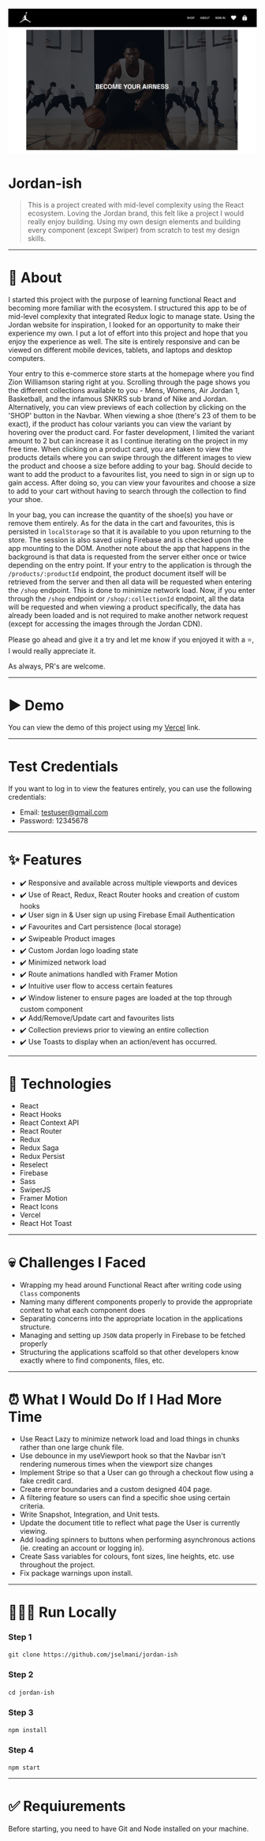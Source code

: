 ![Jordan-ish](./public/project-preview-image.PNG)
# Jordan-ish
> This is a project created with mid-level complexity using the React ecosystem.  Loving the Jordan brand, this felt like a project I would really enjoy building.  Using my own design elements and building every component (except Swiper) from scratch to test my design skills.  

---
# 🎯 About
I started this project with the purpose of learning functional React and becoming more familiar with the ecosystem.  I structured this app to be of mid-level complexity that integrated Redux logic to manage state.  Using the Jordan website for inspiration, I looked for an opportunity to make their experience my own.  I put a lot of effort into this project and hope that you enjoy the experience as well.  The site is entirely responsive and can be viewed on different mobile devices, tablets, and laptops and desktop computers.

Your entry to this e-commerce store starts at the homepage where you find Zion Williamson staring right at you.  Scrolling through the page shows you the different collections available to you - Mens, Womens, Air Jordan 1, Basketball, and the infamous SNKRS sub brand of Nike and Jordan.  Alternatively, you can view previews of each collection by clicking on the 'SHOP' button in the Navbar.  When viewing a shoe (there's 23 of them to be exact), if the product has colour variants you can view the variant by hovering over the product card.  For faster development, I limited the variant amount to 2 but can increase it as I continue iterating on the project in my free time.  When clicking on a product card, you are taken to view the products details where you can swipe through the different images to view the product and choose a size before adding to your bag.  Should decide to want to add the product to a favourites list, you need to sign in or sign up to gain access.  After doing so, you can view your favourites and choose a size to add to your cart without having to search through the collection to find your shoe.

In your bag, you can increase the quantity of the shoe(s) you have or remove them entirely. As for the data in the cart and favourites, this is persisted in ```localStorage``` so that it is available to you upon returning to the store.  The session is also saved using Firebase and is checked upon the app mounting to the DOM.  Another note about the app that happens in the background is that data is requested from the server either once or twice depending on the entry point.  If your entry to the application is through the ```/products/:productId``` endpoint, the product document itself will be retrieved from the server and then all data will be requested when entering the ```/shop``` endpoint.  This is done to minimize network load.  Now, if you enter through the ```/shop``` endpoint or ```/shop/:collectionId``` endpoint, all the data will be requested and when viewing a product specifically, the data has already been loaded and is not required to make another network request (except for accessing the images through the Jordan CDN).

Please go ahead and give it a try and let me know if you enjoyed it with a ⭐️, I would really appreciate it.

As always, PR's are welcome.

---
# ▶️ Demo
You can view the demo of this project using my [Vercel](https://jordan-ish.vercel.app) link.

---
# Test Credentials
If you want to log in to view the features entirely, you can use the following credentials:
- Email: testuser@gmail.com
- Password: 12345678

---
# ✨ Features
- ✔️ Responsive and available across multiple viewports and devices 
- ✔️ Use of React, Redux, React Router hooks and creation of custom hooks
- ✔️ User sign in & User sign up using Firebase Email Authentication
- ✔️ Favourites and Cart persistence (local storage)
- ✔️ Swipeable Product images
- ✔️ Custom Jordan logo loading state
- ✔️ Minimized network load
- ✔️ Route animations handled with Framer Motion
- ✔️ Intuitive user flow to access certain features
- ✔️ Window listener to ensure pages are loaded at the top through custom component
- ✔️ Add/Remove/Update cart and favourites lists
- ✔️ Collection previews prior to viewing an entire collection
- ✔️ Use Toasts to display when an action/event has occurred.

---
# 🚀 Technologies
- React
- React Hooks
- React Context API
- React Router
- Redux
- Redux Saga
- Redux Persist
- Reselect
- Firebase
- Sass
- SwiperJS
- Framer Motion
- React Icons
- Vercel
- React Hot Toast

---
# 💀 Challenges I Faced
- Wrapping my head around Functional React after writing code using `Class` components
- Naming many different components properly to provide the appropriate context to what each component does
- Separating concerns into the appropriate location in the applications structure.
- Managing and setting up `JSON` data properly in Firebase to be fetched properly
- Structuring the applications scaffold so that other developers know exactly where to find components, files, etc.

---
# ⏰ What I Would Do If I Had More Time
 - Use React Lazy to minimize network load and load things in chunks rather than one large chunk file.
 - Use debounce in my useViewport hook so that the Navbar isn't rendering numerous times when the viewport size changes
 - Implement Stripe so that a User can go through a checkout flow using a fake credit card.
 - Create error boundaries and a custom designed 404 page.
 - A filtering feature so users can find a specific shoe using certain criteria.
 - Write Snapshot, Integration, and Unit tests.
 - Update the document title to reflect what page the User is currently viewing.
 - Add loading spinners to buttons when performing asynchronous actions (ie. creating an account or logging in).
 - Create Sass variables for colours, font sizes, line heights, etc. use throughout the project.
 - Fix package warnings upon install.

---
# 👨🏻‍💻 Run Locally
### Step 1
`git clone https://github.com/jselmani/jordan-ish`

### Step 2
`cd jordan-ish`

### Step 3
`npm install`

### Step 4
`npm start`

---
# ✅ Requiurements
Before starting, you need to have Git and Node installed on your machine.

